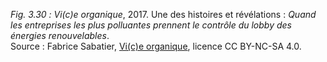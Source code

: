 *Fig. 3.30 :* *Vi(c)e organique*, 2017. Une des histoires et révélations : *Quand les entreprises les plus polluantes prennent le contrôle du lobby des énergies renouvelables*.  
Source : Fabrice Sabatier, [Vi(c)e organique](https://www.viceorganique.com), licence CC BY-NC-SA 4.0.
